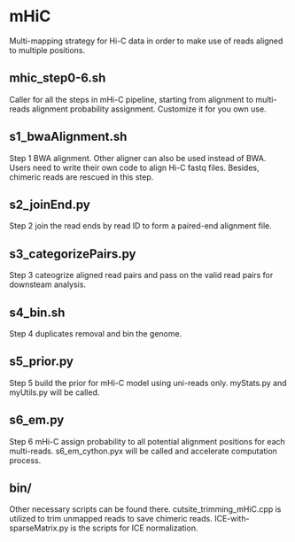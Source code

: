 # mHiC
Multi-mapping strategy for Hi-C data in order to make use of reads aligned to multiple positions.

## mhic_step0-6.sh
Caller for all the steps in mHi-C pipeline, starting from alignment to multi-reads alignment probability assignment. Customize it for you own use.

## s1_bwaAlignment.sh
Step 1 BWA alignment. Other aligner can also be used instead of BWA. Users need to write their own code to align Hi-C fastq files. Besides, chimeric reads are rescued in this step.

## s2_joinEnd.py 
Step 2 join the read ends by read ID to form a paired-end alignment file.

## s3_categorizePairs.py
Step 3 cateogrize aligned read pairs and pass on the valid read pairs for downsteam analysis.

## s4_bin.sh
Step 4 duplicates removal and bin the genome.

## s5_prior.py
Step 5 build the prior for mHi-C model using uni-reads only. myStats.py and myUtils.py will be called.

## s6_em.py
Step 6 mHi-C assign probability to all potential alignment positions for each multi-reads. s6_em_cython.pyx will be called and accelerate computation process.

## bin/
Other necessary scripts can be found there. 
cutsite_trimming_mHiC.cpp is utilized to trim unmapped reads to save chimeric reads.
ICE-with-sparseMatrix.py is the scripts for ICE normalization.